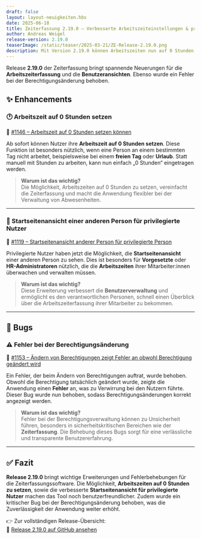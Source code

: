 ```yaml
---
draft: false
layout: layout-neuigkeiten.hbs
date: 2025-06-18
title: Zeiterfassung 2.19.0 – Verbesserte Arbeitszeiteinstellungen & privilegierte Benutzeransicht
author: Andreas Weigel
release-version: 2.19.0
teaserImage: /static/teaser/2025-03-21/ZE-Release-2.19.0.png
description: Mit Version 2.19.0 können Arbeitszeiten nun auf 0 Stunden gesetzt werden. Zudem gibt es Verbesserungen für privilegierte Nutzer und die Behebung eines Fehlers bei der Berechtigungsänderung.
---
```


Release **2.19.0** der Zeiterfassung bringt spannende Neuerungen für die **Arbeitszeiterfassung** und die **Benutzeransichten**. Ebenso wurde ein Fehler bei der Berechtigungsänderung behoben.

<!-- more -->

## ✨ Enhancements

### 🕐 Arbeitszeit auf 0 Stunden setzen

🔗 [#1146 – Arbeitszeit auf 0 Stunden setzen können](https://github.com/urlaubsverwaltung/zeiterfassung/pull/1146)

Ab sofort können Nutzer ihre **Arbeitszeit auf 0 Stunden setzen**. Diese Funktion ist besonders nützlich, wenn eine Person an einem bestimmten Tag nicht arbeitet, beispielsweise bei einem **freien Tag** oder **Urlaub**. Statt manuell mit Stunden zu arbeiten, kann nun einfach „0 Stunden“ eingetragen werden.

> **Warum ist das wichtig?**  
> Die Möglichkeit, Arbeitszeiten auf 0 Stunden zu setzen, vereinfacht die Zeiterfassung und macht die Anwendung flexibler bei der Verwaltung von Abwesenheiten.

---

### 👤 Startseitenansicht einer anderen Person für privilegierte Nutzer

🔗 [#1119 – Startseitenansicht anderer Person für privilegierte Person](https://github.com/urlaubsverwaltung/zeiterfassung/pull/1119)

Privilegierte Nutzer haben jetzt die Möglichkeit, die **Startseitenansicht** einer anderen Person zu sehen. Dies ist besonders für **Vorgesetzte** oder **HR-Administratoren** nützlich, die die **Arbeitszeiten** ihrer Mitarbeiter:innen überwachen und verwalten müssen.

> **Warum ist das wichtig?**  
> Diese Erweiterung verbessert die **Benutzerverwaltung** und ermöglicht es den verantwortlichen Personen, schnell einen Überblick über die Arbeitszeiterfassung ihrer Mitarbeiter zu bekommen.

---

## 🐞 Bugs

### ⚠️ Fehler bei der Berechtigungsänderung

🔗 [#1153 – Ändern von Berechtigungen zeigt Fehler an obwohl Berechtigung geändert wird](https://github.com/urlaubsverwaltung/zeiterfassung/pull/1153)

Ein Fehler, der beim Ändern von Berechtigungen auftrat, wurde behoben. Obwohl die Berechtigung tatsächlich geändert wurde, zeigte die Anwendung einen **Fehler** an, was zu Verwirrung bei den Nutzern führte. Dieser Bug wurde nun behoben, sodass Berechtigungsänderungen korrekt angezeigt werden.

> **Warum ist das wichtig?**  
> Fehler bei der Berechtigungsverwaltung können zu Unsicherheit führen, besonders in sicherheitskritischen Bereichen wie der **Zeiterfassung**. Die Behebung dieses Bugs sorgt für eine verlässliche und transparente Benutzererfahrung.

---

## ✅ Fazit

**Release 2.19.0** bringt wichtige Erweiterungen und Fehlerbehebungen für die Zeiterfassungssoftware. Die Möglichkeit, **Arbeitszeiten auf 0 Stunden zu setzen**, sowie die verbesserte **Startseitenansicht für privilegierte Nutzer** machen das Tool noch benutzerfreundlicher. Zudem wurde ein kritischer Bug bei der Berechtigungsänderung behoben, was die Zuverlässigkeit der Anwendung weiter erhöht.

👉 Zur vollständigen Release-Übersicht:  
🔗 [Release 2.19.0 auf GitHub ansehen](https://github.com/urlaubsverwaltung/zeiterfassung/releases/tag/zeiterfassung-2.19.0)
